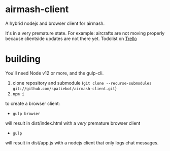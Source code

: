# airmash-client
A hybrid nodejs and browser client for airmash.

It's in a very premature state. For example: aircrafts are not moving properly because clientside updates are not there yet. Todolist on [Trello](https://trello.com/b/PFLmPiJ2/ab-client)

# building

You'll need Node v12 or more, and the gulp-cli.

1. clone repository and submodule (`git clone --recurse-submodules git://github.com/spatiebot/airmash-client.git`)
2. `npm i`

to create a browser client:

- `gulp browser`

will result in dist/index.html with a *very* premature browser client

- `gulp`

will result in dist/app.js with a nodejs client that only logs chat messages.


